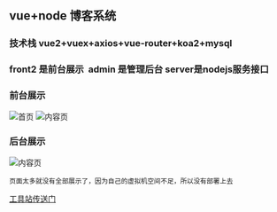 ## vue+node 博客系统
### 技术栈 vue2+vuex+axios+vue-router+koa2+mysql
### front2 是前台展示  admin 是管理后台 server是nodejs服务接口
### 前台展示
![首页](https://raw.githubusercontent.com/yxl720/vue-node/master/codeimg/front.png)
![内容页](https://raw.githubusercontent.com/yxl720/vue-node/master/codeimg/article.png)
### 后台展示
![内容页](https://raw.githubusercontent.com/yxl720/vue-node/master/codeimg/admin.png)

```
页面太多就没有全部展示了，因为自己的虚拟机空间不足，所以没有部署上去
```
[工具站传送门](https://www.toolbon.com/)
